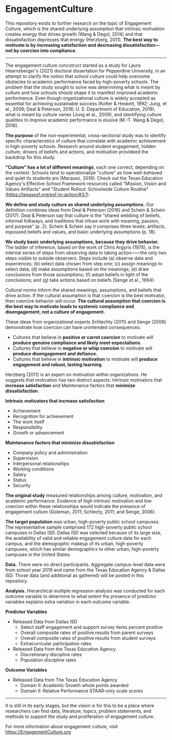 # EngagementCulture

This repository exists to further research on the topic of Engagement Culture, which is the shared underlying assumption that intrinsic motivation creates energy that drives growth (Wang & Degol, 2014) and that dissatisfaction depresses that energy (Herzberg, 2011). **The best way to motivate is by increasing satisfaction and decreasing dissatisfaction—not by coercion into compliance.**
***

The engagement culture concstruct started as a study for Laura Hearnsberger's (2021) doctoral dissertation for Pepperdine University, in an attempt to clarify the notion that school culture could help overcome obstacles to academic performance faced by high-poverty schools. The problem that the study sought to solve was determining what is meant by culture and how schools should shape it to manifest improved academic performance. Even though organizational culture is widely accepted as essential for achieving sustainable success (Kotter & Heskett, 1992; Jung, et al., 2009; Deal & Peterson, 2016; U. S. Department of Education, 2019), what is meant by culture varies (Jung et al., 2009), and identifying culture qualities to improve academic performance is elusive (M.-T. Wang & Degol, 2016).

**The purpose** of the non-experimental, cross-sectional study was to identify specific characteristics of culture that correlate with academic achievement in high-poverty schools. Research around student engagement, hidden culture, drivers of beliefs and actions, and motivation provideed the backdrop for this study. 

**"Culture" has a lot of different meanings**, each one correct, depending on the context. Schools tend to operationalize "culture" as how well-behaved and quiet its students are (Marquez, 2019). Check out the Texas Education Agency's Effective School Framework resources called "Mission, Vision and Values Artifacts" and "Student Rollout: Schoolwide Culture Routine" (https://texasesf.org/esf-in-action/#3.1). 

**We define and study culture as shared underlying assumptions.** Our definition combines ideas from Deal & Peterson (2016) and Schein & Schein (2017). Deal & Peterson say that culture is the “shared webbing of beliefs, informal folkways, and traditions that infuse work with meaning, passion, and purpose” (p. 2). Schein & Schein say it comprises three levels: artifacts, espoused beliefs and values, and basic underlying assumptions (p. 18). 

**We study basic underlying assumptions, because they drive behavior.** The ladder of inference, based on the work of Chris Argyris (1976), is the internal series of steps from observing data to taking action——the only two steps visible to outside observers. Steps include (a) observe data and experiences; (b) select data chosen from step one; (c) assign meanings to select data; (d) make assumptions based on the meanings; (e) draw conclusions from those assumptions; (f) adopt beliefs in light of the conclusions; and (g) take actions based on beliefs (Senge et al., 1994).

Cultural norms inform the shared meanings, assumptions, and beliefs that drive action. If the cultural assumption is that coercion is the best motivator, then coercive behavior will occur. **The cultural assumption that coercion is the best way to motivate leads to systemic compliance and disengagement, not a culture of engagement.**

These ideas from organizational experts Schlechty (2011) and Senge (2006) demonstrate how coercion can have unintended consequences:
  * Cultures that believe in **positive or carrot coercion** to motivate will **produce genuine compliance and likely meet expectations.**
  * Cultures that believe in **negative or whip coercion** to motivate will **produce disengagement and defiance.**
  * Cultures that believe in **intrinsic motivation** to motivate will **produce engagement and robust, lasting learning.**

Herzberg (2011) is an expert on motivation within organizations. He suggests that motivation has two distinct aspects: Intrinsic motivators that **increase satisfaction** and Maintenance factors that **minimize *dis*satisfaction**.

**Intrinsic motivators that increase satisfaction**
  * Achievement
  * Recognition for achievement
  * The work itself
  * Responsibility
  * Growth or advancement

**Maintenance factors that minimize dissatisfaction**
  * Company policy and administration
  * Supervision
  * Interpersonal relationships
  * Working conditions
  * Salary
  * Status
  * Security

**The original study** measured relationships among culture, motivation, and academic performance. Evidence of high intrinsic motivation and low coercion within these relationships would indicate the presence of engagement culture (Goleman, 2011; Schlecty, 2011; and Senge, 2006). 

**The target population** was urban, high-poverty public school campuses. The representative sample comprised 172 high-poverty public school campuses in Dallas ISD. Dallas ISD was selected because of its large size, the availability of valid and reliable engagement culture data for each campus, and the demographic makeup of its urban, high-poverty campuses, which has similar demographics to other urban, high-poverty campuses in the United States.

**Data.** There were no direct participants. Aggregate campus-level data were from school year 2019 and came from the Texas Education Agency & Dallas ISD. Those data (and additional as gathered) will be posted in this repository. 

**Analysis.** Hierarchical multiple regression analysis was conducted for each outcome variable to determine to what extent the presence of predictor variables explains extra variation in each outcome variable.

**Predictor Variables**
* Released Data from Dallas ISD
  * Select staff engagement and support survey items percent positive
  * Overall composite rates of positive results from parent surveys
  * Overall composite rates of positive results from student surveys
  * Extracurricular participation rates
* Released Data from the Texas Education Agency 
  * Discretionary discipline rates
  * Population discipline rates

**Outcome Variables**
* Released Data from The Texas Education Agency
  * Domain II: Academic Growth whole points awarded
  * Domain II: Relative Performance STAAR-only scale scores
***

It is still in its early stages, but the vision is for this to be a place where researchers can find data, literature, topics, problem statements, and methods to support the study and proliferation of engagement culture.

For more information about engagement culture, visit https://EngagementCulture.org

